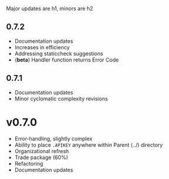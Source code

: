 Major updates are h1, minors are h2

## 0.7.2

- Documentation updates
- Increases in efficiency
- Addressing staticcheck suggestions
- (**beta**) Handler function returns Error Code

## 0.7.1

- Documentation updates
- Minor cyclomatic complexity revisions

# v0.7.0

- Error-handling, slightly complex
- Ability to place `.APIKEY` anywhere within Parent (../) directory
- Organizational refresh
- Trade package (60%)
- Refactoring
- Documentation updates